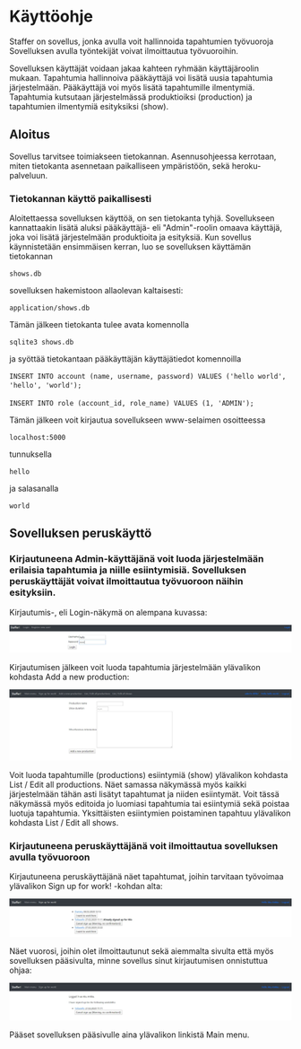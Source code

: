 # Käyttöohje

Staffer on sovellus, jonka avulla voit hallinnoida tapahtumien työvuoroja Sovelluksen avulla työntekijät voivat ilmoittautua työvuoroihin. 

Sovelluksen käyttäjät voidaan jakaa kahteen ryhmään käyttäjäroolin mukaan. Tapahtumia hallinnoiva pääkäyttäjä voi lisätä uusia tapahtumia järjestelmään. Pääkäyttäjä voi myös lisätä tapahtumille ilmentymiä. Tapahtumia kutsutaan järjestelmässä produktioiksi (production) ja tapahtumien ilmentymiä esityksiksi (show).

## Aloitus

Sovellus tarvitsee toimiakseen tietokannan. Asennusohjeessa kerrotaan, miten tietokanta asennetaan paikalliseen ympäristöön, sekä heroku-palveluun. 

### Tietokannan käyttö paikallisesti

Aloitettaessa sovelluksen käyttöä, on sen tietokanta tyhjä. Sovellukseen kannattaakin lisätä aluksi pääkäyttäjä- eli "Admin"-roolin omaava käyttäjä, joka voi lisätä järjestelmään produktioita ja esityksiä. Kun sovellus käynnistetään ensimmäisen kerran, luo se sovelluksen käyttämän tietokannan 

    shows.db
    
sovelluksen hakemistoon allaolevan kaltaisesti:

    application/shows.db
    
Tämän jälkeen tietokanta tulee avata komennolla

    sqlite3 shows.db
    
ja syöttää tietokantaan pääkäyttäjän käyttäjätiedot komennoilla

    INSERT INTO account (name, username, password) VALUES ('hello world', 'hello', 'world');
    
    INSERT INTO role (account_id, role_name) VALUES (1, 'ADMIN');

    
Tämän jälkeen voit kirjautua sovellukseen www-selaimen osoitteessa 

    localhost:5000
    
tunnuksella 

    hello
    
ja salasanalla

    world

## Sovelluksen peruskäyttö

### Kirjautuneena Admin-käyttäjänä voit luoda järjestelmään erilaisia tapahtumia ja niille esiintymisiä. Sovelluksen peruskäyttäjät voivat ilmoittautua työvuoroon näihin esityksiin.

Kirjautumis-, eli Login-näkymä on alempana kuvassa:

![admin_loginscreen](https://github.com/vlappala/Staffer/blob/master/documentation/screenshots/admin_loginscreen.jpg)

Kirjautumisen jälkeen voit luoda tapahtumia järjestelmään ylävalikon kohdasta Add a new production:

![admin_add_productions](https://github.com/vlappala/Staffer/blob/master/documentation/screenshots/admin_add_new_production.jpg)

Voit luoda tapahtumille (productions) esiintymiä (show) ylävalikon kohdasta List / Edit all productions. Näet samassa näkymässä myös kaikki järjestelmään tähän asti lisätyt tapahtumat ja niiden esiintymät. Voit tässä näkymässä myös editoida jo luomiasi tapahtumia tai esiintymiä sekä poistaa luotuja tapahtumia. Yksittäisten esiintymien poistaminen tapahtuu ylävalikon kohdasta List / Edit all shows.

### Kirjautuneena peruskäyttäjänä voit ilmoittautua sovelluksen avulla työvuoroon

Kirjautuneena peruskäyttäjänä näet tapahtumat, joihin tarvitaan työvoimaa ylävalikon Sign up for work! -kohdan alta:

![user_sign_up](https://github.com/vlappala/Staffer/blob/master/documentation/screenshots/user_sign_up.jpg)

Näet vuorosi, joihin olet ilmoittautunut sekä aiemmalta sivulta että myös sovelluksen pääsivulta, minne sovellus sinut kirjautumisen onnistuttua ohjaa:

![user_main_menu](https://github.com/vlappala/Staffer/blob/master/documentation/screenshots/user_main_menu.jpg)

Pääset sovelluksen pääsivulle aina ylävalikon linkistä Main menu.



